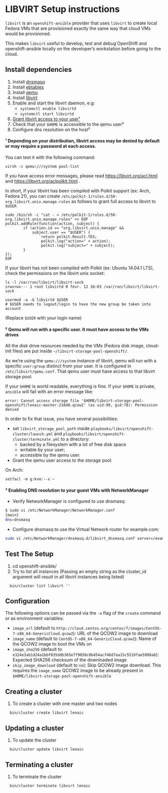 LIBVIRT Setup instructions
==========================

`libvirt` is an `openshift-ansible` provider that uses `libvirt` to create local Fedora VMs that are provisioned exactly the same way that cloud VMs would be provisioned.

This makes `libvirt` useful to develop, test and debug OpenShift and openshift-ansible locally on the developer’s workstation before going to the cloud.

Install dependencies
--------------------

1.	Install [dnsmasq](http://www.thekelleys.org.uk/dnsmasq/doc.html)
2.	Install [ebtables](http://ebtables.netfilter.org/)
3.	Install [qemu](http://wiki.qemu.org/Main_Page)
4.	Install [libvirt](http://libvirt.org/)
5.	Enable and start the libvirt daemon, e.g:
	-	`systemctl enable libvirtd`
	-	`systemctl start libvirtd`
6.	[Grant libvirt access to your user¹](https://libvirt.org/aclpolkit.html)
7.	Check that your `$HOME` is accessible to the qemu user²
8.	Configure dns resolution on the host³

#### ¹ Depending on your distribution, libvirt access may be denied by default or may require a password at each access.

You can test it with the following command:

```
virsh -c qemu:///system pool-list
```

If you have access error messages, please read https://libvirt.org/acl.html and https://libvirt.org/aclpolkit.html .

In short, if your libvirt has been compiled with Polkit support (ex: Arch, Fedora 21), you can create `/etc/polkit-1/rules.d/50-org.libvirt.unix.manage.rules` as follows to grant full access to libvirt to `$USER`

```
sudo /bin/sh -c "cat - > /etc/polkit-1/rules.d/50-org.libvirt.unix.manage.rules" << EOF
polkit.addRule(function(action, subject) {
        if (action.id == "org.libvirt.unix.manage" &&
            subject.user == "$USER") {
                return polkit.Result.YES;
                polkit.log("action=" + action);
                polkit.log("subject=" + subject);
        }
});
EOF
```

If your libvirt has not been compiled with Polkit (ex: Ubuntu 14.04.1 LTS), check the permissions on the libvirt unix socket:

```
ls -l /var/run/libvirt/libvirt-sock
srwxrwx--- 1 root libvirtd 0 févr. 12 16:03 /var/run/libvirt/libvirt-sock

usermod -a -G libvirtd $USER
# $USER needs to logout/login to have the new group be taken into account
```

(Replace `$USER` with your login name)

#### ² Qemu will run with a specific user. It must have access to the VMs drives

All the disk drive resources needed by the VMs (Fedora disk image, cloud-init files) are put inside `~/libvirt-storage-pool-openshift/`.

As we’re using the `qemu:///system` instance of libvirt, qemu will run with a specific `user:group` distinct from your user. It is configured in `/etc/libvirt/qemu.conf`. That qemu user must have access to that libvirt storage pool.

If your `$HOME` is world readable, everything is fine. If your `$HOME` is private, `ansible` will fail with an error message like:

```
error: Cannot access storage file '$HOME/libvirt-storage-pool-openshift/lenaic-master-216d8.qcow2' (as uid:99, gid:78): Permission denied
```

In order to fix that issue, you have several possibilities:
 * set `libvirt_storage_pool_path` inside `playbooks/libvirt/openshift-cluster/launch.yml` and `playbooks/libvirt/openshift-cluster/terminate.yml` to a directory:
   * backed by a filesystem with a lot of free disk space
   * writable by your user;
   * accessible by the qemu user.
 * Grant the qemu user access to the storage pool.

On Arch:

```
setfacl -m g:kvm:--x ~
```

#### ³ Enabling DNS resolution to your guest VMs with NetworkManager

-	Verify NetworkManager is configured to use dnsmasq:

```sh
$ sudo vi /etc/NetworkManager/NetworkManager.conf
[main]
dns=dnsmasq
```

-	Configure dnsmasq to use the Virtual Network router for example.com:

```sh
sudo vi /etc/NetworkManager/dnsmasq.d/libvirt_dnsmasq.conf server=/example.com/192.168.55.1
```

Test The Setup
--------------

1.	cd openshift-ansible/
2.	Try to list all instances (Passing an empty string as the cluster_id argument will result in all libvirt instances being listed)

```
  bin/cluster list libvirt ''
```

Configuration
-------------

The following options can be passed via the `-o` flag of the `create` command or as environment variables:

* `image_url` (default to `http://cloud.centos.org/centos/7/images/CentOS-7-x86_64-GenericCloud.qcow2`): URL of the QCOW2 image to download
* `image_name` (default to `CentOS-7-x86_64-GenericCloud.qcow2`): Name of the QCOW2 image to boot the VMs on
* `image_sha256` (default to `e324e3ab1d24a1bbf035ddb365e7f9058c0b454acf48d7aa15c5519fae5998ab`): Expected SHA256 checksum of the downloaded image
* `skip_image_download` (default to `no`): Skip QCOW2 image download. This requires the `image_name` QCOW2 image to be already present in `$HOME/libvirt-storage-pool-openshift-ansible`

Creating a cluster
------------------

1.	To create a cluster with one master and two nodes

```
  bin/cluster create libvirt lenaic
```

Updating a cluster
------------------

1.	To update the cluster

```
  bin/cluster update libvirt lenaic
```

Terminating a cluster
---------------------

1.	To terminate the cluster

```
  bin/cluster terminate libvirt lenaic
```
